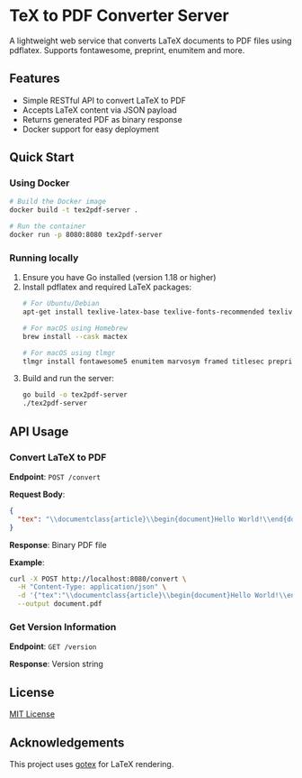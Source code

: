 # TeX to PDF Converter Server

A lightweight web service that converts LaTeX documents to PDF files using pdflatex. Supports fontawesome, preprint, enumitem and more.

## Features

- Simple RESTful API to convert LaTeX to PDF
- Accepts LaTeX content via JSON payload
- Returns generated PDF as binary response
- Docker support for easy deployment

## Quick Start

### Using Docker

```bash
# Build the Docker image
docker build -t tex2pdf-server .

# Run the container
docker run -p 8080:8080 tex2pdf-server
```

### Running locally

1. Ensure you have Go installed (version 1.18 or higher)
2. Install pdflatex and required LaTeX packages:
   ```bash
   # For Ubuntu/Debian
   apt-get install texlive-latex-base texlive-fonts-recommended texlive-latex-extra

   # For macOS using Homebrew
   brew install --cask mactex
   
   # For macOS using tlmgr
   tlmgr install fontawesome5 enumitem marvosym framed titlesec preprint fullpage
   ```
3. Build and run the server:
   ```bash
   go build -o tex2pdf-server
   ./tex2pdf-server
   ```

## API Usage

### Convert LaTeX to PDF

**Endpoint**: `POST /convert`

**Request Body**:
```json
{
  "tex": "\\documentclass{article}\\begin{document}Hello World!\\end{document}"
}
```

**Response**: Binary PDF file

**Example**:
```bash
curl -X POST http://localhost:8080/convert \
  -H "Content-Type: application/json" \
  -d '{"tex":"\\documentclass{article}\\begin{document}Hello World!\\end{document}"}' \
  --output document.pdf
```

### Get Version Information

**Endpoint**: `GET /version`

**Response**: Version string

## License

[MIT License](LICENSE)

## Acknowledgements

This project uses [gotex](https://github.com/rwestlund/gotex) for LaTeX rendering.
